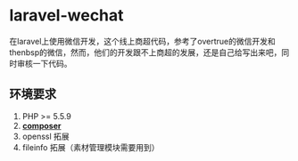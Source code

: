 # laravel-wechat

在laravel上使用微信开发，这个线上商超代码，参考了overtrue的微信开发和thenbsp的微信，然而，他们的开发跟不上商超的发展，还是自己给写出来吧，同时审核一下代码。

## 环境要求

1. PHP >= 5.5.9
2. **[composer](https://getcomposer.org/)**
3. openssl 拓展
4. fileinfo 拓展（素材管理模块需要用到）
